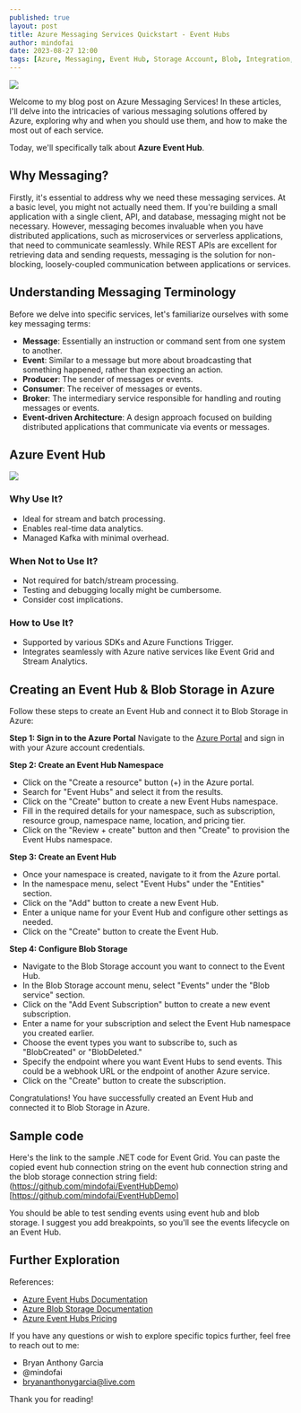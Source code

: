 ```yaml
---
published: true
layout: post
title: Azure Messaging Services Quickstart - Event Hubs
author: mindofai
date: 2023-08-27 12:00
tags: [Azure, Messaging, Event Hub, Storage Account, Blob, Integration, Events, Service Bus]
---
```


<img src="{{site.baseurl}}/EH.png"/>


Welcome to my blog post on Azure Messaging Services! In these articles, I'll delve into the intricacies of various messaging solutions offered by Azure, exploring why and when you should use them, and how to make the most out of each service.

Today, we'll specifically talk about **Azure Event Hub**.

## Why Messaging?

Firstly, it's essential to address why we need these messaging services. At a basic level, you might not actually need them. If you're building a small application with a single client, API, and database, messaging might not be necessary. However, messaging becomes invaluable when you have distributed applications, such as microservices or serverless applications, that need to communicate seamlessly. While REST APIs are excellent for retrieving data and sending requests, messaging is the solution for non-blocking, loosely-coupled communication between applications or services.

## Understanding Messaging Terminology

Before we delve into specific services, let's familiarize ourselves with some key messaging terms:

- **Message**: Essentially an instruction or command sent from one system to another.
- **Event**: Similar to a message but more about broadcasting that something happened, rather than expecting an action.
- **Producer**: The sender of messages or events.
- **Consumer**: The receiver of messages or events.
- **Broker**: The intermediary service responsible for handling and routing messages or events.
- **Event-driven Architecture**: A design approach focused on building distributed applications that communicate via events or messages.

## Azure Event Hub

<img src="{{site.baseurl}}/MS-4.png"/>

### Why Use It?

- Ideal for stream and batch processing.
- Enables real-time data analytics.
- Managed Kafka with minimal overhead.

### When Not to Use It?

- Not required for batch/stream processing.
- Testing and debugging locally might be cumbersome.
- Consider cost implications.

### How to Use It?

- Supported by various SDKs and Azure Functions Trigger.
- Integrates seamlessly with Azure native services like Event Grid and Stream Analytics.

## Creating an Event Hub & Blob Storage in Azure
Follow these steps to create an Event Hub and connect it to Blob Storage in Azure:

**Step 1: Sign in to the Azure Portal**
Navigate to the [Azure Portal](https://portal.azure.com/) and sign in with your Azure account credentials.

**Step 2: Create an Event Hub Namespace**
- Click on the "Create a resource" button (+) in the Azure portal.
- Search for "Event Hubs" and select it from the results.
- Click on the "Create" button to create a new Event Hubs namespace.
- Fill in the required details for your namespace, such as subscription, resource group, namespace name, location, and pricing tier.
- Click on the "Review + create" button and then "Create" to provision the Event Hubs namespace.

**Step 3: Create an Event Hub**
- Once your namespace is created, navigate to it from the Azure portal.
- In the namespace menu, select "Event Hubs" under the "Entities" section.
- Click on the "Add" button to create a new Event Hub.
- Enter a unique name for your Event Hub and configure other settings as needed.
- Click on the "Create" button to create the Event Hub.

**Step 4: Configure Blob Storage**
- Navigate to the Blob Storage account you want to connect to the Event Hub.
- In the Blob Storage account menu, select "Events" under the "Blob service" section.
- Click on the "Add Event Subscription" button to create a new event subscription.
- Enter a name for your subscription and select the Event Hub namespace you created earlier.
- Choose the event types you want to subscribe to, such as "BlobCreated" or "BlobDeleted."
- Specify the endpoint where you want Event Hubs to send events. This could be a webhook URL or the endpoint of another Azure service.
- Click on the "Create" button to create the subscription.


Congratulations! You have successfully created an Event Hub and connected it to Blob Storage in Azure.

## Sample code

Here's the link to the sample .NET code for Event Grid. You can paste the copied event hub connection string on the event hub connection string and the blob storage connection string field: (https://github.com/mindofai/EventHubDemo)[https://github.com/mindofai/EventHubDemo]

You should be able to test sending events using event hub and blob storage. I suggest you add breakpoints, so you'll see the events lifecycle on an Event Hub.

## Further Exploration

References:

- [Azure Event Hubs Documentation](https://docs.microsoft.com/en-us/azure/event-hubs/)
- [Azure Blob Storage Documentation](https://docs.microsoft.com/en-us/azure/storage/blobs/)
- [Azure Event Hubs Pricing](https://azure.microsoft.com/en-us/pricing/details/event-hubs/)
  
If you have any questions or wish to explore specific topics further, feel free to reach out to me:

- Bryan Anthony Garcia
- @mindofai
- bryananthonygarcia@live.com

Thank you for reading!
